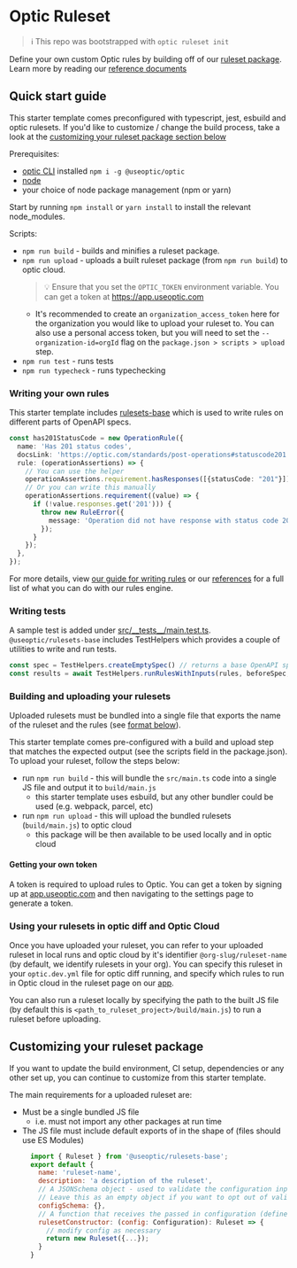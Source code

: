 # Optic Ruleset

> ℹ️ This repo was bootstrapped with `optic ruleset init`

Define your own custom Optic rules by building off of our [ruleset package](https://github.com/opticdev/optic/tree/main/projects/rulesets-base). Learn more by reading our [reference documents](https://github.com/opticdev/optic/blob/main/projects/rulesets-base/docs/Reference.md)

## Quick start guide

This starter template comes preconfigured with typescript, jest, esbuild and optic rulesets. If you'd like to customize / change the build process, take a look at the [customizing your ruleset package section below](#customizing-your-ruleset-package)

Prerequisites:
- [optic CLI](https://github.com/opticdev/optic/tree/main/projects/optic) installed `npm i -g @useoptic/optic`
- [node](https://nodejs.org/en/)
- your choice of node package management (npm or yarn)

Start by running `npm install` or `yarn install` to install the relevant node_modules. 

Scripts:
- `npm run build` - builds and minifies a ruleset package.
- `npm run upload` - uploads a built ruleset package (from `npm run build`) to optic cloud. 
  > 💡 Ensure that you set the `OPTIC_TOKEN` environment variable. You can get a token at https://app.useoptic.com
  - It's recommended to create an `organization_access_token` here for the organization you would like to upload your ruleset to. You can also use a personal access token, but you will need to set the `--organization-id=orgId` flag on the `package.json > scripts > upload` step.
- `npm run test` - runs tests
- `npm run typecheck` - runs typechecking

### Writing your own rules

This starter template includes [rulesets-base](https://github.com/opticdev/optic/tree/main/projects/rulesets-base) which is used to write rules on different parts of OpenAPI specs. 

```typescript
const has201StatusCode = new OperationRule({
  name: 'Has 201 status codes',
  docsLink: 'https://optic.com/standards/post-operations#statuscode201',
  rule: (operationAssertions) => {
    // You can use the helper
    operationAssertions.requirement.hasResponses([{statusCode: "201"}]);
    // Or you can write this manually
    operationAssertions.requirement((value) => {
      if (!value.responses.get('201'))) {
        throw new RuleError({
          message: 'Operation did not have response with status code 201',
        });
      }
    });
  },
});
```

For more details, view [our guide for writing rules](https://github.com/opticdev/optic/tree/main/projects/rulesets-base#writing-your-own-rules) or our [references](https://github.com/opticdev/optic/blob/main/projects/rulesets-base/docs/Reference.md) for a full list of what you can do with our rules engine.


### Writing tests

A sample test is added under [src/_\_tests__/main.test.ts](./src/__tests__/main.test.ts). `@useoptic/rulesets-base` includes TestHelpers which provides a couple of utilities to write and run tests.

```javascript
const spec = TestHelpers.createEmptySpec() // returns a base OpenAPI spec
const results = await TestHelpers.runRulesWithInputs(rules, beforeSpec, afterSpec) // runs rules against a before and after spec
```

### Building and uploading your rulesets

Uploaded rulesets must be bundled into a single file that exports the name of the ruleset and the rules (see [format below](#customizing-your-ruleset-package)).

This starter template comes pre-configured with a build and upload step that matches the expected output (see the scripts field in the package.json). To upload your ruleset, follow the steps below:
- run `npm run build` - this will bundle the `src/main.ts` code into a single JS file and output it to `build/main.js`
  - this starter template uses esbuild, but any other bundler could be used (e.g. webpack, parcel, etc)
- run `npm run upload` - this will upload the bundled rulesets (`build/main.js`) to optic cloud
  - this package will be then available to be used locally and in optic cloud

#### Getting your own token

A token is required to upload rules to Optic. You can get a token by signing up at [app.useoptic.com](https://app.useoptic.com) and then navigating to the settings page to generate a token.

### Using your rulesets in optic diff and Optic Cloud

Once you have uploaded your ruleset, you can refer to your uploaded ruleset in local runs and optic cloud by it's identifier `@org-slug/ruleset-name` (by default, we identify rulesets in your org). You can specify this ruleset in your `optic.dev.yml` file for optic diff running, and specify which rules to run in Optic cloud in the ruleset page on our [app](https://app.useoptic.com).

You can also run a ruleset locally by specifying the path to the built JS file (by default this is `<path_to_ruleset_project>/build/main.js`) to run a ruleset before uploading.


## Customizing your ruleset package

If you want to update the build environment, CI setup, dependencies or any other set up, you can continue to customize from this starter template. 

The main requirements for a uploaded ruleset are:
- Must be a single bundled JS file
  - i.e. must not import any other packages at run time
- The JS file must include default exports of in the shape of (files should use ES Modules)
  ```javascript
    import { Ruleset } from '@useoptic/rulesets-base';
    export default {
      name: 'ruleset-name',
      description: 'a description of the ruleset',
      // A JSONSchema object - used to validate the configuration inputs
      // Leave this as an empty object if you want to opt out of validating the configuration input
      configSchema: {},
      // A function that receives the passed in configuration (defined above)
      rulesetConstructor: (config: Configuration): Ruleset => {
        // modify config as necessary
        return new Ruleset({...});
      }
    }
    ```
